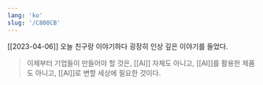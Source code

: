 ```yaml
---
lang: 'ko'
slug: '/C800CB'
---
```


[[2023-04-06]] 오늘 친구랑 이야기하다 굉장히 인상 깊은 이야기를 들었다.

> 이제부터 기업들이 만들어야 할 것은,
> [[AI]] 자체도 아니고,
> [[AI]]를 활용한 제품도 아니고,
> [[AI]]로 변할 세상에 필요한 것이다.
